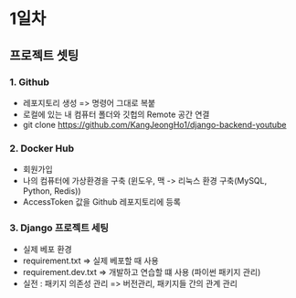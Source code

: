# 1일차
## 프로젝트 셋팅
### 1. Github
- 레포지토리 생성 => 명령어 그대로 복붙
- 로컬에 있는 내 컴퓨터 폴더와 깃헙의 Remote 공간 연결
- git clone https://github.com/KangJeongHo1/django-backend-youtube

### 2. Docker Hub
- 회원가입
- 나의 컴퓨터에 가상환경을 구축 (윈도우, 맥 -> 리눅스 환경 구축(MySQL, Python, Redis))
- AccessToken 값을 Github 레포지토리에 등록

### 3. Django 프로젝트 세팅
- 실제 베포 환경
- requirement.txt => 실제 베포할 때 사용
- requirement.dev.txt => 개발하고 연습할 떄 사용 (파이썬 패키지 관리)
- 실전 : 패키지 의존성 관리 => 버전관리, 패키지들 간의 관계 관리
